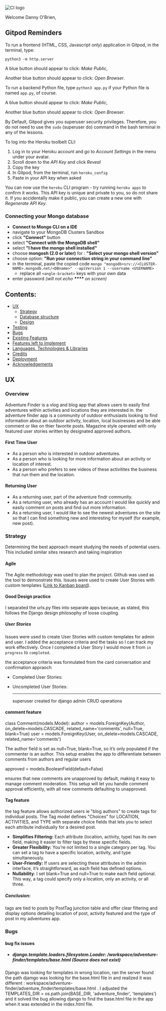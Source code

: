 ![CI logo](https://codeinstitute.s3.amazonaws.com/fullstack/ci_logo_small.png)

Welcome Danny O'Brien,


## Gitpod Reminders

To run a frontend (HTML, CSS, Javascript only) application in Gitpod, in the terminal, type:

`python3 -m http.server`

A blue button should appear to click: _Make Public_,

Another blue button should appear to click: _Open Browser_.

To run a backend Python file, type `python3 app.py` if your Python file is named `app.py`, of course.

A blue button should appear to click: _Make Public_,

Another blue button should appear to click: _Open Browser_.

By Default, Gitpod gives you superuser security privileges. Therefore, you do not need to use the `sudo` (superuser do) command in the bash terminal in any of the lessons.

To log into the Heroku toolbelt CLI:

1. Log in to your Heroku account and go to *Account Settings* in the menu under your avatar.
2. Scroll down to the *API Key* and click *Reveal*
3. Copy the key
4. In Gitpod, from the terminal, run `heroku_config`
5. Paste in your API key when asked

You can now use the `heroku` CLI program - try running `heroku apps` to confirm it works. This API key is unique and private to you, so do not share it. If you accidentally make it public, you can create a new one with _Regenerate API Key_.

### Connecting your Mongo database

- **Connect to Mongo CLI on a IDE**
- navigate to your MongoDB Clusters Sandbox
- click **"Connect"** button
- select **"Connect with the MongoDB shell"**
- select **"I have the mongo shell installed"**
- choose **mongosh (2.0 or later)** for : **"Select your mongo shell version"**
- choose option: **"Run your connection string in your command line"**
- in the terminal, paste the copied code `mongo "mongodb+srv://<CLUSTER-NAME>.mongodb.net/<DBname>" --apiVersion 1 --username <USERNAME>`
  - replace all `<angle-bracket>` keys with your own data
- enter password _(will not echo **\*\*\*\*** on screen)_




## Contents:

- <a href="#ux">UX</a>
  - <a href="#strategy">Strategy</a>
  - <a href="#db">Database structure</a>
  - <a href="#design">Design</a>
- <a href="#testing">Testing</a>
- <a href="#bugs">Bugs</a>
- <a href="#features">Existing Features</a>
- <a href="#f_features">Features left to Implement</a>
- <a href="#technology">Languages, Technologies & Libraries</a>
- <a href="#credits">Credits</a>
- <a href="#deployment">Deployment</a>
- <a href="#acknowledgements">Acknowledgements</a>

## <div id="ux">UX</div>
### Overview
Adventure Finder is a vlog and blog app that allows users to  easily find adventures  within activities and locations they are interested in. the adventure finder app is a community of outdoor enthusiasts looking to find information about an outdoor activity, location, local businesses and be able comment or like on thier favorite posts. Magazine style operated with only featured user stories written by designated approved authors.

#### First Time User
- As a person who is interested in outdoor adventures.
- As a person who is looking for more information about an activity or location of interest.
- As a person who prefers to see videos of these activitites the business that run them and the location.

#### Returning User
- As a returning user, part of the adventure findr community.
- As a returning user, who already has an account I would like quickly and easily comment on posts and find out more information.
- As a returning user, I would like to see the newest adventures on the site so that I can find something new and interesting for myself (for example, new post).

### <div id="strategy">Strategy</div>
Determining the best approach meant studying the needs of potential users. This included similar sites research and taking inspiration

#### Agile
The Agile methodology was used to plan the project. Github was used as the tool to demonstrate this.  Issues were used to create User Stories with custom templates ([Link to Kanban board](https://github.com/users/dannyobrien761/projects/1/views/1)). 

#### Good Design practice
I separated the urls.py files into separate apps because, as stated, this follows the Django design philosophy of loose coupling. 
##### User Stories 
Issues were used to create User Stories with custom templates for admin and user. I added the acceptance criteria and the tasks so I can track my work effectively. Once I completed a User Story I would move it from `in progress` to `completed`. 

the acceptance criteria was formulated  from the card conversation and confirmation appraoch

- Completed User Stories:<br />

 

- Uncompleted User Stories:<br/>

    

  ---

  superuser created for django admin CRUD operations 


#### comment feature
class Comment(models.Model):
  author = models.ForeignKey(Author, on_delete=models.CASCADE, related_name='comments', null=True, blank=True)
  user = models.ForeignKey(User, on_delete=models.CASCADE, related_name='comments')


The author field is set as null=True, blank=True, so it’s only populated if the commenter is an author.
This setup enables the app to differentiate between comments from authors and regular users


approved = models.BooleanField(default=False)

ensures that new comments are unapproved by default, making it easy to manage comment moderation.
This setup will let you handle comment approval efficiently, with all new comments defaulting to unapproved.

#### Tag feature

the tag feature allows authorized users ie "blog authors" to create tags for individual posts. The Tag model defines "Choices" for LOCATION, ACTIVITIES, and TYPE with separate choice fields that lets you to select each attribute individually for a desired post.

- **Simplifies Filtering:** Each attribute (location, activity, type) has its own field, making it easier to filter tags by these specific fields.
- **Greater Flexibility:** You’re not limited to a single category per tag. You can set a tag to have a specific location, activity, and type simultaneously.
- **User-Friendly:** If users are selecting these attributes in the admin interface, it’s straightforward, as each field has defined options.
- **Nullability**: I set blank=True and null=True to make each field optional. This way, a tag could specify only a location, only an activity, or all three.

##### Conclusion:
tags are tied to posts by PostTag junction table and offer clear filtering and display options detailing location of post, activity featured and the type of post in my adventures app.

### Bugs

#### bug fix issues

- ##### django.template.loaders.filesystem.Loader: /workspace/adventure-finder/templates/base.html (Source does not exist)
 Django was looking for templates in wrong location, ran the server found the path djamgo was looking for the base.html file in and realized it was different : workspace/adventure-finder/adventure_finder/templates/base.html . I adjusted the TEMPLATES_DIR = os.path.join(BASE_DIR, 'adventure_finder', 'templates') and it solved the bug allowing django to find the base.html file in the app when it was extended in the index.html file.